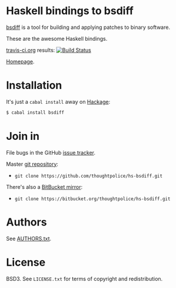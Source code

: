 # Haskell bindings to bsdiff

[bsdiff][] is a tool for building and applying patches to binary
software.

These are the awesome Haskell bindings.

[travis-ci.org](http://travis-ci.org) results: [![Build Status](https://secure.travis-ci.org/thoughtpolice/hs-bsdiff.png?branch=master)](http://travis-ci.org/thoughtpolice/hs-bsdiff)

[Homepage][main page].

# Installation

It's just a `cabal install` away on [Hackage][]:

```bash
$ cabal install bsdiff
```

# Join in

File bugs in the GitHub [issue tracker][].

Master [git repository][gh]:

* `git clone https://github.com/thoughtpolice/hs-bsdiff.git`

There's also a [BitBucket mirror][bb]:

* `git clone https://bitbucket.org/thoughtpolice/hs-bsdiff.git`

# Authors

See [AUTHORS.txt](https://raw.github.com/thoughtpolice/hs-bsdiff/master/AUTHORS.txt).

# License

BSD3. See `LICENSE.txt` for terms of copyright and redistribution.

[bsdiff]: http://www.daemonology.net/bsdiff/
[main page]: http://thoughtpolice.github.com/hs-bsdiff
[issue tracker]: http://github.com/thoughtpolice/hs-bsdiff/issues
[gh]: http://github.com/thoughtpolice/hs-bsdiff
[bb]: http://bitbucket.org/thoughtpolice/hs-bsdiff
[Hackage]: http://hackage.haskell.org/package/bsdiff
